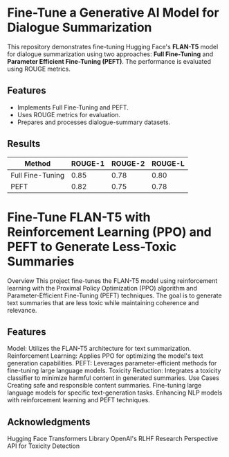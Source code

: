 # Fine-Tune a Generative AI Model for Dialogue Summarization

This repository demonstrates fine-tuning Hugging Face's **FLAN-T5** model for dialogue summarization using two approaches: **Full Fine-Tuning** and **Parameter Efficient Fine-Tuning (PEFT)**. The performance is evaluated using ROUGE metrics.

## Features

- Implements Full Fine-Tuning and PEFT.
- Uses ROUGE metrics for evaluation.
- Prepares and processes dialogue-summary datasets.

## Results

| Method              | ROUGE-1 | ROUGE-2 | ROUGE-L |
|---------------------|---------|---------|---------|
| Full Fine-Tuning    | 0.85    | 0.78    | 0.80    |
| PEFT                | 0.82    | 0.75    | 0.78    |




# Fine-Tune FLAN-T5 with Reinforcement Learning (PPO) and PEFT to Generate Less-Toxic Summaries
Overview
This project fine-tunes the FLAN-T5 model using reinforcement learning with the Proximal Policy Optimization (PPO) algorithm and Parameter-Efficient Fine-Tuning (PEFT) techniques. The goal is to generate text summaries that are less toxic while maintaining coherence and relevance.

## Features
Model: Utilizes the FLAN-T5 architecture for text summarization.
Reinforcement Learning: Applies PPO for optimizing the model's text generation capabilities.
PEFT: Leverages parameter-efficient methods for fine-tuning large language models.
Toxicity Reduction: Integrates a toxicity classifier to minimize harmful content in generated summaries.
Use Cases
Creating safe and responsible content summaries.
Fine-tuning large language models for specific text-generation tasks.
Enhancing NLP models with reinforcement learning and PEFT techniques.

## Acknowledgments
Hugging Face Transformers Library
OpenAI's RLHF Research
Perspective API for Toxicity Detection
